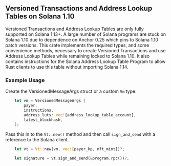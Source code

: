 ## Versioned Transactions and Address Lookup Tables on Solana 1.10

Versioned Transactions and Address Lookup Tables are only fully supported on Solana 1.13+. A large number of Solana 
programs are stuck on Solana 1.10 due to dependence on Anchor 0.25 which pins to Solana 1.10 patch versions. This crate
implements the required types, and some convenience methods, necessary to create Versioned Transactions and use Address Lookup Tables while remaining locked
to Solana 1.10. It also contains instructions for the Solana Address Lookup Table Program to allow Rust clients to 
use this table without importing Solana 1.14. 

### Example Usage

Create the VersionedMessageArgs struct or a custom `Vm` type:

```rust
    let vm = VersionedMessageArgs {
        payer,
        instructions,
        address_luts: vec![address_lookup_table_account],
        latest_blockhash,
    };
```

Pass this in to the `Vt::new()` method and then call `sign_and_send` with a reference to the Solana client.

```rust
    let vt = Vt::new(vm, vec![payer_kp, nft_mint])?;

    let signature = vt.sign_and_send(&program.rpc())?;
```


